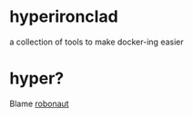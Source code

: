 # hyperironclad
a collection of tools to make docker-ing easier

# hyper?

Blame [robonaut](https://github.com/londonhackspace/irccat-commands/blob/master/projectname.py)

